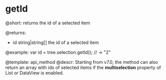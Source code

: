 getId
============

@short: returns the id of a selected item
	
@returns:

- id	string|string[]	the id of a selected item

@example:
var id = tree.selection.getId(); // -> "2"


@template:	api_method
@descr:
Starting from v7.0, the method can also return an array with ids of selected items if the **multiselection** property of List or DataView is enabled.
